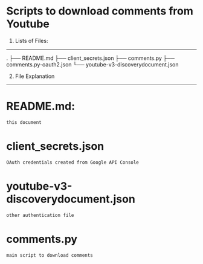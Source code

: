 Scripts to download comments from Youtube
=========================================

1. Lists of Files:
------------------
.
├── README.md
├── client_secrets.json
├── comments.py
├── comments.py-oauth2.json
└── youtube-v3-discoverydocument.json

2. File Explanation
-------------------

  # README.md: 
    this document
  # client_secrets.json
    OAuth credentials created from Google API Console
  # youtube-v3-discoverydocument.json
    other authentication file
  # comments.py
    main script to download comments
